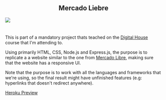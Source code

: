 <h2 align="center"> Mercado Liebre </h2>

<img align="center" src="https://i.imgur.com/WzcsRvo.png"/>

#

This is part of a mandatory project thats teached on the [Digital House] course that I'm attending to. 

Using primarily HTML, CSS, Node.js and Express.js, the purpose is to replicate a a website similar to the one from [Mercado Libre], making sure that the website has a responsive UI.

Note that the purpose is to work with all the languages and frameworks that we're using, so the final result might have unfinished features (e.g: hyperlinks that doesn't redirect anywhere).</p>

[Heroku Preview]

<!-- links -->

[Digital House]: https://www.digitalhouse.com/
[Mercado Libre]: https://www.mercadolibre.com.ar/
[Heroku Preview]: https://mercadoliebre-nacuna.herokuapp.com/
